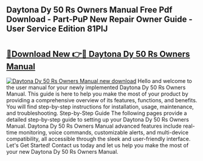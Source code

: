## Daytona Dy 50 Rs Owners Manual Free Pdf Download - Part-PuP New Repair Owner Guide - User Service Edition 81PlJ

# <h2><a href="http://bc70961.oget.top/?id=Daytona+Dy+50+Rs+Owners+Manual">🔗Download New 👉🔴 Daytona Dy 50 Rs Owners Manual</a></h2>

[![Daytona Dy 50 Rs Owners Manual new download](https://i.imgur.com/5g1atiW.png)](http://bc70961.oget.top/?id=Daytona+Dy+50+Rs+Owners+Manual)
Hello and welcome to the user manual for your newly implemented Daytona Dy 50 Rs Owners Manual. This guide is here to help you make the most of your product by providing a comprehensive overview of its features, functions, and benefits. You will find step-by-step instructions for installation, usage, maintenance, and troubleshooting. Step-by-Step Guide The following pages provide a detailed step-by-step guide to setting up your Daytona Dy 50 Rs Owners Manual. Daytona Dy 50 Rs Owners Manual advanced features include real-time monitoring, voice commands, customizable alerts, and multi-device compatibility, all accessible through the sleek and user-friendly interface. Let's Get Started! Contact us today and let us help you make the most of your new Daytona Dy 50 Rs Owners Manual.
